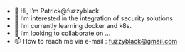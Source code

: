 - 👋 Hi, I’m Patrick@fuzzyblack
- 👀 I’m interested in the integration of security solutions 
- 🌱 I’m currently learning docker and k8s.
- 💞️ I’m looking to collaborate on ...
- 📫 How to reach me via e-mail : fuzzyblack@gmail.com

<!---
fuzzyblack/fuzzyblack is a ✨ special ✨ repository because its `README.md` (this file) appears on your GitHub profile.
You can click the Preview link to take a look at your changes.
--->
